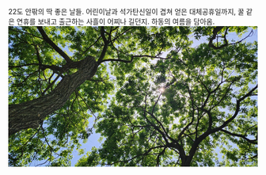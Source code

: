 22도 안팎의 딱 좋은 날들. 어린이날과 석가탄신일이 겹쳐 얻은 대체공휴일까지, 꿀 같은 연휴를 보내고 출근하는 사흘이 어찌나 길던지.
하동의 여름을 담아옴.
![](https://github.com/yunjeh/yunjeh.github.io/blob/master/_pics/2025-05-09.jpg)
